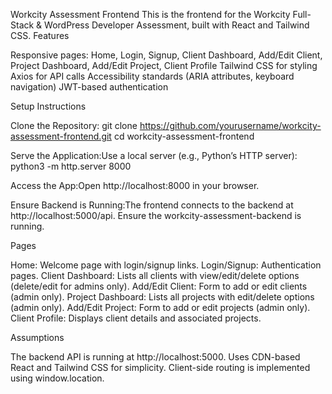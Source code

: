 Workcity Assessment Frontend
This is the frontend for the Workcity Full-Stack & WordPress Developer Assessment, built with React and Tailwind CSS.
Features

Responsive pages: Home, Login, Signup, Client Dashboard, Add/Edit Client, Project Dashboard, Add/Edit Project, Client Profile
Tailwind CSS for styling
Axios for API calls
Accessibility standards (ARIA attributes, keyboard navigation)
JWT-based authentication

Setup Instructions

Clone the Repository:
git clone https://github.com/yourusername/workcity-assessment-frontend.git
cd workcity-assessment-frontend


Serve the Application:Use a local server (e.g., Python’s HTTP server):
python3 -m http.server 8000


Access the App:Open http://localhost:8000 in your browser.

Ensure Backend is Running:The frontend connects to the backend at http://localhost:5000/api. Ensure the workcity-assessment-backend is running.


Pages

Home: Welcome page with login/signup links.
Login/Signup: Authentication pages.
Client Dashboard: Lists all clients with view/edit/delete options (delete/edit for admins only).
Add/Edit Client: Form to add or edit clients (admin only).
Project Dashboard: Lists all projects with edit/delete options (admin only).
Add/Edit Project: Form to add or edit projects (admin only).
Client Profile: Displays client details and associated projects.

Assumptions

The backend API is running at http://localhost:5000.
Uses CDN-based React and Tailwind CSS for simplicity.
Client-side routing is implemented using window.location.
